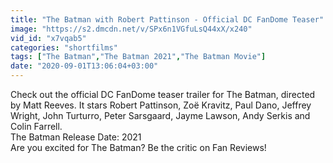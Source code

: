 ```yaml
---
title: "The Batman with Robert Pattinson - Official DC FanDome Teaser"
image: "https://s2.dmcdn.net/v/SPx6n1VGfuLsQ44xX/x240"
vid_id: "x7vqab5"
categories: "shortfilms"
tags: ["The Batman","The Batman 2021","The Batman Movie"]
date: "2020-09-01T13:06:04+03:00"
---
```

Check out the official DC FanDome teaser trailer for The Batman, directed by Matt Reeves. It stars Robert Pattinson, Zoë Kravitz, Paul Dano, Jeffrey Wright, John Turturro, Peter Sarsgaard, Jayme Lawson, Andy Serkis and Colin Farrell.  <br>The Batman Release Date:  2021  <br>Are you excited for The Batman? Be the critic on Fan Reviews!
